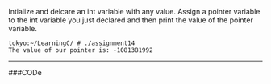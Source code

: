 
Intialize and delcare an int variable with any value. Assign a pointer variable to the int variable you just declared and then print the value of the pointer variable.


```
tokyo:~/LearningC/ # ./assignment14                                       
The value of our pointer is: -1081381992
```

-----
###CODe
